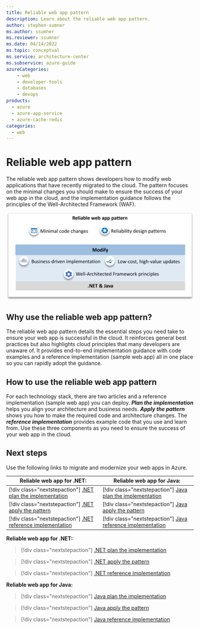```yaml
---
title: Reliable web app pattern
description: Learn about the reliable web app pattern.
author: stephen-sumner    
ms.author: ssumner
ms.reviewer: ssumner
ms.date: 04/14/2022
ms.topic: conceptual
ms.service: architecture-center
ms.subservice: azure-guide
azureCategories:
    - web
    - developer-tools
    - databases
    - devops
products:
  - azure
  - azure-app-service
  - azure-cache-redis
categories:
  - web
---
```


# Reliable web app pattern

The reliable web app pattern shows developers how to modify web applications that have recently migrated to the cloud. The pattern focuses on the minimal changes you should make to ensure the success of your web app in the cloud, and the implementation guidance follows the principles of the Well-Architected Framework (WAF).

[![Diagram showing the principles of the reliable web app pattern](images/reliable-web-app-overview.png)](images/reliable-web-app-overview.png)

## Why use the reliable web app pattern?

The reliable web app pattern details the essential steps you need take to ensure your web app is successful in the cloud. It reinforces general best practices but also highlights cloud principles that many developers are unaware of. It provides end-to-end implementation guidance with code examples and a reference implementation (sample web app) all in one place so you can rapidly adopt the guidance.

## How to use the reliable web app pattern

For each technology stack, there are two articles and a reference implementation (sample web app) you can deploy. ***Plan the implementation*** helps you align your architecture and business needs. ***Apply the pattern*** shows you how to make the required code and architecture changes. The ***reference implementation*** provides example code that you use and learn from. Use these three components as you need to ensure the success of your web app in the cloud.

## Next steps

Use the following links to migrate and modernize your web apps in Azure.

| Reliable web app for .NET: | Reliable web app for Java: |
| --- | --- |
| [!div class="nextstepaction"] [.NET plan the implementation](./dotnet/pattern-overview.yml) | [!div class="nextstepaction"] [Java plan the implementation](./java/plan-implementation.yml) |
| [!div class="nextstepaction"] [.NET apply the pattern](./dotnet/apply-pattern.yml) | [!div class="nextstepaction"] [Java apply the pattern](./java/apply-pattern.yml) |
| [!div class="nextstepaction"] [.NET reference implementation](https://aka.ms/eap/rwa/dotnet) | [!div class="nextstepaction"] [Java reference implementation](https://github.com/Azure/reliable-web-app-pattern-java#reliable-web-app-pattern-for-java) |


**Reliable web app for .NET:**

>[!div class="nextstepaction"]
> [.NET plan the implementation](./dotnet/pattern-overview.yml)

>[!div class="nextstepaction"]
>[.NET apply the pattern](./dotnet/apply-pattern.yml)

>[!div class="nextstepaction"]
>[.NET reference implementation](https://aka.ms/eap/rwa/dotnet)

**Reliable web app for Java:**

>[!div class="nextstepaction"]
>[Java plan the implementation](./java/plan-implementation.yml)

>[!div class="nextstepaction"]
>[Java apply the pattern](./java/apply-pattern.yml)

>[!div class="nextstepaction"]
>[Java reference implementation](https://github.com/Azure/reliable-web-app-pattern-java#reliable-web-app-pattern-for-java)